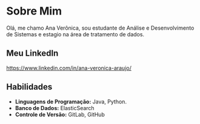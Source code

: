 # Sobre Mim

Olá, me chamo Ana Verônica, sou estudante de Análise e Desenvolvimento de Sistemas e estagio na área de tratamento de dados.

## Meu LinkedIn
https://www.linkedin.com/in/ana-veronica-araujo/

## Habilidades

- **Linguagens de Programação:** Java, Python.
- **Banco de Dados:** ElasticSearch
- **Controle de Versão:** GitLab, GitHub